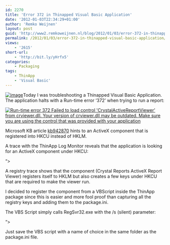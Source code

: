 ```yaml
---
id: 2270
title: 'Error 372 in Thinapped Visual Basic Application'
date: '2012-01-03T22:34:29+01:00'
author: 'Remko Weijnen'
layout: post
guid: 'http://www2.remkoweijnen.nl/blog/2012/01/03/error-372-in-thinapped-visual-basic-application/'
permalink: /2012/01/03/error-372-in-thinapped-visual-basic-application/
views:
    - '2615'
short-url:
    - 'http://bit.ly/yHrfx5'
categories:
    - Packaging
tags:
    - ThinApp
    - 'Visual Basic'
---
```


[![image](http://192.168.40.25:8081/wp-content/uploads/2012/01/image_thumb.png "image")](http://192.168.40.25:8081/wp-content/uploads/2012/01/image.png)Today I was troubleshooting a Thinapped Visual Basic Application. The application halts with a Run-time error ‘372’ when trying to run a report:

[![Run-time error 372 Failed to load control 'CrystalActiveReportViewer' from crviewer.dll. Your version of crviewer.dll may be outdated. Make sure you are using the control that was provided with your application](http://192.168.40.25:8081/wp-content/uploads/2012/01/image_thumb1.png "Proaz")](http://192.168.40.25:8081/wp-content/uploads/2012/01/image1.png)

Microsoft KB article [kb942870](http://support.microsoft.com/kb/942870) hints to an ActiveX component that is registered into HKCU instead of HKLM.

A trace with the ThinApp Log Monitor reveals that the application is looking for an ActiveX component under HKCU:

“&gt;

A registry trace shows that the component (Crystal Reports ActiveX Report Viewer) registers itself to HKLM but also creates a few keys under HKCU that are required to make the viewer run.

I decided to register the component from a VBScript inside the ThinApp package since this is easier and more fool proof than capturing all the registry keys and adding them to the package.ini.

The VBS Script simply calls RegSvr32.exe with the /s (silent) parameter:

“&gt;

Just save the VBS script with a name of choice in the same folder as the package.ini file.